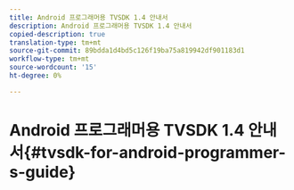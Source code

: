 ```yaml
---
title: Android 프로그래머용 TVSDK 1.4 안내서
description: Android 프로그래머용 TVSDK 1.4 안내서
copied-description: true
translation-type: tm+mt
source-git-commit: 89bdda1d4bd5c126f19ba75a819942df901183d1
workflow-type: tm+mt
source-wordcount: '15'
ht-degree: 0%

---
```



# Android 프로그래머용 TVSDK 1.4 안내서{#tvsdk-for-android-programmer-s-guide}

